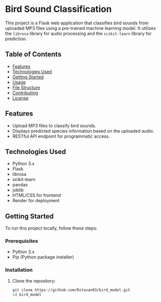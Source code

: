# Bird Sound Classification

This project is a Flask web application that classifies bird sounds from uploaded MP3 files using a pre-trained machine learning model. It utilizes the `librosa` library for audio processing and the `scikit-learn` library for prediction.

## Table of Contents

- [Features](#features)
- [Technologies Used](#technologies-used)
- [Getting Started](#getting-started)
- [Usage](#usage)
- [File Structure](#file-structure)
- [Contributing](#contributing)
- [License](#license)

## Features

- Upload MP3 files to classify bird sounds.
- Displays predicted species information based on the uploaded audio.
- RESTful API endpoint for programmatic access.

## Technologies Used

- Python 3.x
- Flask
- librosa
- scikit-learn
- pandas
- joblib
- HTML/CSS for frontend
- Render for deployment

## Getting Started

To run this project locally, follow these steps:

### Prerequisites

- Python 3.x
- Pip (Python package installer)

### Installation

1. Clone the repository:

    ```bash
   git clone https://github.com/Ritovan03/bird_model.git
   cd bird_model
